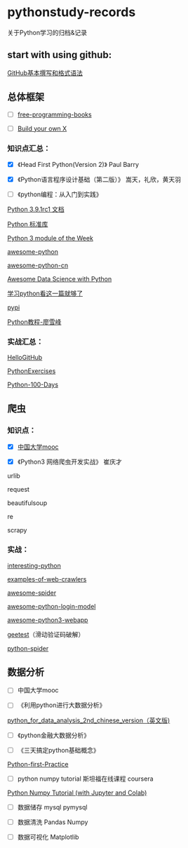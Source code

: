 # pythonstudy-records

关于Python学习的归档&记录

## start with using github:

[GitHub基本撰写和格式语法](https://docs.github.com/cn/free-pro-team@latest/github/writing-on-github/basic-writing-and-formatting-syntax)


## 总体框架

-[ ] [free-programming-books](https://github.com/EbookFoundation/free-programming-books)

-[ ] [Build your own X](https://github.com/danistefanovic/build-your-own-x)

### 知识点汇总：

-[x] 《Head First Python(Version 2)》  Paul Barry

-[x] 《Python语言程序设计基础（第二版）》 嵩天，礼欣，黄天羽

-[ ] 《python编程：从入门到实践》

[Python 3.9.1rc1 文档](https://docs.python.org/zh-cn/3/index.html)

[Python 标准库](https://docs.python.org/zh-cn/3/library/index.html)

[Python 3 module of the Week](https://pymotw.com/3/index.html)

[awesome-python](https://github.com/vinta/awesome-python)

[awesome-python-cn](https://github.com/jobbole/awesome-python-cn)

[Awesome Data Science with Python](https://github.com/r0f1/datascience)

[学习python看这一篇就够了](https://zhuanlan.zhihu.com/p/187297674)

[pypi](https://pypi.org/)

[Python教程-廖雪峰](https://www.liaoxuefeng.com/wiki/1016959663602400)


### 实战汇总：
[HelloGitHub](cninfo.com.cn/new/index)

[PythonExercises](https://github.com/greyli/PythonExercises)

[Python-100-Days](https://github.com/jackfrued/Python-100-Days)

## 爬虫

### 知识点：

-[x] [中国大学mooc](https://www.icourse163.org/learn/BIT-1001870001?tid=1461946455#/learn/content)

-[x] 《Python3 网络爬虫开发实战》 崔庆才

urlib

request

beautifulsoup

re

scrapy

### 实战：

[interesting-python](https://github.com/Alfred1984/interesting-python)

[examples-of-web-crawlers](https://github.com/shengqiangzhang/examples-of-web-crawlers)

[awesome-spider](https://github.com/facert/awesome-spider)

[awesome-python-login-model](https://github.com/Kr1s77/awesome-python-login-model)

[awesome-python3-webapp](https://github.com/michaelliao/awesome-python3-webapp)

[geetest](https://github.com/darbra/geetest)（滑动验证码破解）

[python-spider](https://github.com/Jack-Cherish/python-spider)

## 数据分析

-[ ] 中国大学mooc

-[ ] 《利用python进行大数据分析》

[python_for_data_analysis_2nd_chinese_version（英文版)](https://github.com/iamseancheney/python_for_data_analysis_2nd_chinese_version)

-[ ] 《python金融大数据分析》

-[ ] 《三天搞定python基础概念》

[Python-first-Practice](https://github.com/MurphyWan/Python-first-Practice)

-[ ] python numpy tutorial 斯坦福在线课程 coursera

[Python Numpy Tutorial (with Jupyter and Colab)](https://cs231n.github.io/python-numpy-tutorial/)

-[ ] 数据储存 mysql pymysql

-[ ] 数据清洗 Pandas Numpy

-[ ] 数据可视化 Matplotlib
